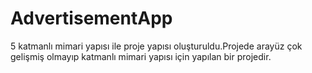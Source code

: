 # AdvertisementApp

5 katmanlı mimari yapısı ile proje yapısı oluşturuldu.Projede arayüz çok gelişmiş olmayıp katmanlı mimari yapısı için yapılan bir projedir.
